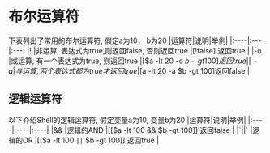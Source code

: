 # 布尔运算符
下表列出了常用的布尔运算符, 假定a为10， b为20
|运算符|说明|举例|
|:----|:---|:---|
|!   |非运算, 表达式为true,则返回false, 否则返回true   |[!false] 返回true   |
|-o   |或运算, 有一个表达式为true, 则返回true   |[$a -lt 20 -o $b -gt 100] 返回true   |
|-a   |与运算, 两个表达式都为true才返回true   |[$a -lt 20 -a $b -gt 100]返回false   |

## 逻辑运算符
以下介绍Shell的逻辑运算符, 假定变量a为10, 变量b为20
|运算符|说明|举例|
|:----|:----|:----|
|&&   |逻辑的AND   |[[$a -lt 100 && $b -gt 100]] 返回false   |
|`||`   |逻辑的OR   |[[$a -lt 100 `||` $b -gt 100]] 返回true   |
